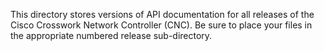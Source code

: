 This directory stores versions of API documentation for all releases of the Cisco Crosswork Network Controller (CNC). Be sure to place your files in the appropriate numbered release sub-directory.

